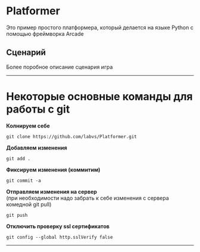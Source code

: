 # Platformer

Это пример простого платформера, который делается на языке Python  с помощью фреймворка Arcade

## Сценарий
Более поробное описание сценария игра

- - -
# Некоторые основные команды для работы с git

**Колнируем себе**
    
    git clone https://github.com/labvs/Platformer.git

**Добавляем изменения**
    
    git add .

**Фиксируем изменения (коммитим)**

    git commit -a

**Отправляем изменения на сервер**  
(при необходимости надо забрать к себе изменения с сервера комедной git pull)

    git push

**Отключить проверку ssl сертификатов**
    
    git config --global http.sslVerify false

- - -
